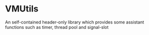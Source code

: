# VMUtils
An self-contained header-only library which provides some assistant functions such as timer, thread pool and signal-slot
